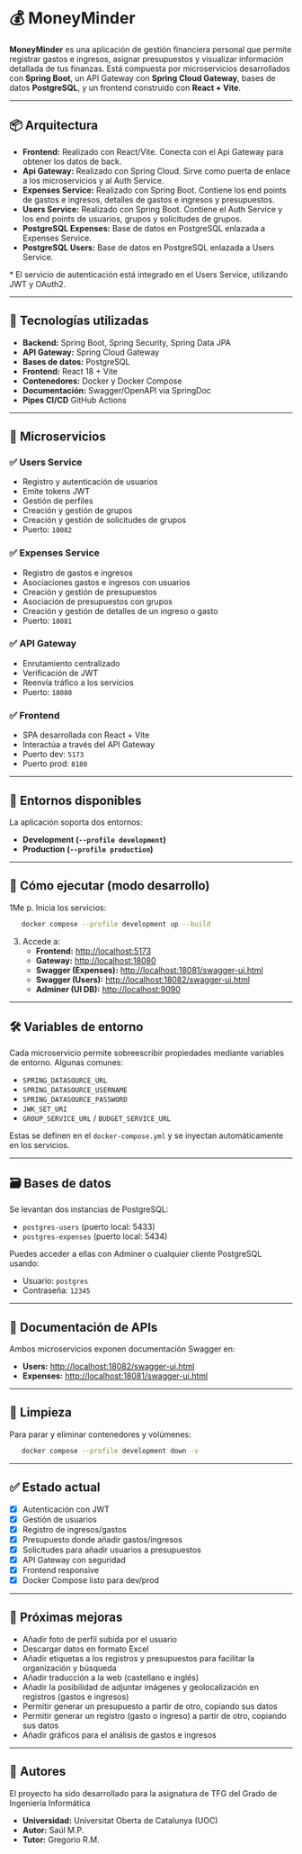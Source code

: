 # 💰 MoneyMinder

**MoneyMinder** es una aplicación de gestión financiera personal que permite registrar gastos e ingresos, asignar presupuestos y visualizar información detallada de tus finanzas. Está compuesta por microservicios desarrollados con **Spring Boot**, un API Gateway con **Spring Cloud Gateway**, bases de datos **PostgreSQL**, y un frontend construido con **React + Vite**.

---

## 📦 Arquitectura
- **Frontend:** Realizado con React/Vite. Conecta con el Api Gateway para obtener los datos de back.
- **Api Gateway:** Realizado con Spring Cloud. Sirve como puerta de enlace a los microservicios y al Auth Service.
- **Expenses Service:** Realizado con Spring Boot. Contiene los end points de gastos e ingresos, detalles de gastos e ingresos y presupuestos.
- **Users Service:** Realizado con Spring Boot. Contiene el Auth Service y los end points de usuarios, grupos y solicitudes de grupos.
- **PostgreSQL Expenses:** Base de datos en PostgreSQL enlazada a Expenses Service.
- **PostgreSQL Users:** Base de datos en PostgreSQL enlazada a Users Service.

\* El servicio de autenticación está integrado en el Users Service, utilizando JWT y OAuth2.

---

## 🚀 Tecnologías utilizadas

- **Backend:** Spring Boot, Spring Security, Spring Data JPA
- **API Gateway:** Spring Cloud Gateway
- **Bases de datos:** PostgreSQL
- **Frontend:** React 18 + Vite
- **Contenedores:** Docker y Docker Compose
- **Documentación:** Swagger/OpenAPI via SpringDoc
- **Pipes CI/CD** GitHub Actions

---

## 🧩 Microservicios

### ✅ Users Service
- Registro y autenticación de usuarios
- Emite tokens JWT
- Gestión de perfiles
- Creación y gestión de grupos
- Creación y gestión de solicitudes de grupos
- Puerto: `18082`

### ✅ Expenses Service
- Registro de gastos e ingresos
- Asociaciones gastos e ingresos con usuarios
- Creación y gestión de presupuestos
- Asociación de presupuestos con grupos
- Creación y gestión de detalles de un ingreso o gasto
- Puerto: `18081`

### ✅ API Gateway
- Enrutamiento centralizado
- Verificación de JWT
- Reenvía tráfico a los servicios
- Puerto: `18080`

### ✅ Frontend
- SPA desarrollada con React + Vite
- Interactúa a través del API Gateway
- Puerto dev: `5173`
- Puerto prod: `8180`

---

## 🧪 Entornos disponibles

La aplicación soporta dos entornos:

- **Development (`--profile development`)**
- **Production (`--profile production`)**

---

## 🐳 Cómo ejecutar (modo desarrollo)

1Me p. Inicia los servicios:
   ```bash
      docker compose --profile development up --build
   ```

3. Accede a:
    - **Frontend:** [http://localhost:5173](http://localhost:5173)
    - **Gateway:** [http://localhost:18080](http://localhost:18080)
    - **Swagger (Expenses):** [http://localhost:18081/swagger-ui.html](http://localhost:18081/swagger-ui.html)
    - **Swagger (Users):** [http://localhost:18082/swagger-ui.html](http://localhost:18082/swagger-ui.html)
    - **Adminer (UI DB):** [http://localhost:9090](http://localhost:9090)

---

## 🛠 Variables de entorno

Cada microservicio permite sobreescribir propiedades mediante variables de entorno. Algunas comunes:

- `SPRING_DATASOURCE_URL`
- `SPRING_DATASOURCE_USERNAME`
- `SPRING_DATASOURCE_PASSWORD`
- `JWK_SET_URI`
- `GROUP_SERVICE_URL` / `BUDGET_SERVICE_URL`

Estas se definen en el `docker-compose.yml` y se inyectan automáticamente en los servicios.

---

## 🗃️ Bases de datos

Se levantan dos instancias de PostgreSQL:

- `postgres-users` (puerto local: 5433)
- `postgres-expenses` (puerto local: 5434)

Puedes acceder a ellas con Adminer o cualquier cliente PostgreSQL usando:
- Usuario: `postgres`
- Contraseña: `12345`

---

## 📜 Documentación de APIs

Ambos microservicios exponen documentación Swagger en:

- **Users:** [http://localhost:18082/swagger-ui.html](http://localhost:18082/swagger-ui.html)
- **Expenses:** [http://localhost:18081/swagger-ui.html](http://localhost:18081/swagger-ui.html)

---

## 🧼 Limpieza

Para parar y eliminar contenedores y volúmenes:

```bash
   docker compose --profile development down -v
```

---

## ✅ Estado actual

- [x] Autenticación con JWT
- [x] Gestión de usuarios
- [x] Registro de ingresos/gastos
- [x] Presupuesto donde añadir gastos/ingresos
- [x] Solicitudes para añadir usuarios a presupuestos
- [x] API Gateway con seguridad
- [x] Frontend responsive
- [x] Docker Compose listo para dev/prod

---

## 📌 Próximas mejoras

- Añadir foto de perfil subida por el usuario
- Descargar datos en formato Excel
- Añadir etiquetas a los registros y presupuestos para facilitar la organización y búsqueda
- Añadir traducción a la web (castellano e inglés)
- Añadir la posibilidad de adjuntar imágenes y geolocalización en registros (gastos e ingresos)
- Permitir generar un presupuesto a partir de otro, copiando sus datos
- Permitir generar un registro (gasto o ingreso) a partir de otro, copiando sus datos
- Añadir gráficos para el análisis de gastos e ingresos

---

## 👥 Autores

El proyecto ha sido desarrollado para la asignatura de TFG del Grado de Ingeniería Informática
- **Universidad:** Universitat Oberta de Catalunya (UOC)
- **Autor:** Saúl M.P.
- **Tutor:** Gregorio R.M.
